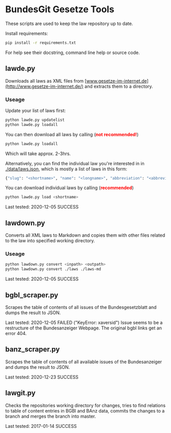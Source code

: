 BundesGit Gesetze Tools
=======================

These scripts are used to keep the law repository up to date.

Install requirements:
```bash
pip install -r requirements.txt
```

For help see their docstring, command line help or source code.

## lawde.py

Downloads all laws as XML files from
[www.gesetze-im-internet.de](http://www.gesetze-im-internet.de/)
and extracts them to a directory.

### Useage
Update your list of laws first:
```bash
python lawde.py updatelist
python lawde.py loadall
```

You can then download all laws by calling (<span style="color:red">**not recommended!**</span>)
```bash
python lawde.py loadall
```
Which will take approx. 2-3hrs.

Alternatively, you can find the individual law you're interested in in [./data/laws.json](./data/laws.json), which is mostly a list of laws in this form:
```bash
{"slug": "<shortname>", "name": "<longname>", "abbreviation": "<abbreviation>"}
```
You can download individual laws by calling (<span style="color:red">**recommended**</span>)
```bash
python lawde.py load <shortname>
```

Last tested: 2020-12-05 SUCCESS

## lawdown.py

Converts all XML laws to Markdown and copies them with other files related
to the law into specified working directory.

### Useage
```bash
python lawdown.py convert <inpath> <outpath>
python lawdown.py convert ./laws ./laws-md
```

Last tested: 2020-12-05 SUCCESS

## bgbl_scraper.py

Scrapes the table of contents of all issues of the Bundesgesetzblatt and dumps
the result to JSON.

Last tested: 2020-12-05 FAILED ("KeyError: xaversid")
Issue seems to be a restructure of the Bundesanzeiger Webpage. The original bgbl links get an error 404.

## banz_scraper.py

Scrapes the table of contents of all available issues of the Bundesanzeiger and
dumps the result to JSON.

Last tested: 2020-12-23 SUCCESS

## lawgit.py

Checks the repositories working directory for changes, tries to find relations
to table of content entries in BGBl and BAnz data, commits the changes to a branch
and merges the branch into master.

Last tested: 2017-01-14 SUCCESS